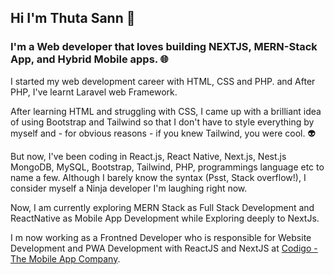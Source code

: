 ## Hi I'm Thuta Sann 👋

### I'm a Web developer that loves building NEXTJS, MERN-Stack App, and Hybrid Mobile apps. :globe_with_meridians:

I started my web development career with HTML, CSS and PHP. and After PHP, I've learnt Laravel web Framework.

After learning HTML and struggling with CSS, I came up with a brilliant idea of using Bootstrap and Tailwind so that I don't have to style everything by myself and - for obvious reasons - if you knew Tailwind, you were cool. :alien:

But now, I've been coding in React.js, React Native, Next.js, Nest.js MongoDB, MySQL, Bootstrap, Tailwind, PHP, programmings language etc to name a few. Although I barely know the syntax (Psst, Stack overflow!), I consider myself a Ninja developer I'm laughing right now.

Now, I am currently exploring MERN Stack as Full Stack Development and ReactNative as Mobile App Development while Exploring deeply to NextJs.

I m now working as a Frontned Developer who is responsible for Website Development and PWA Development with ReactJS and NextJS at [Codigo - The Mobile App Company](https://www.codigo.co/).

